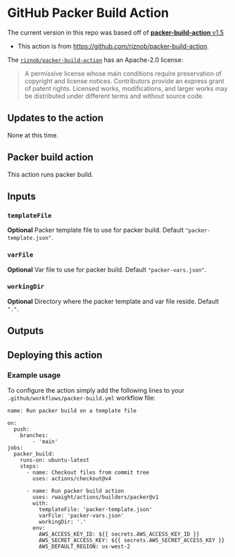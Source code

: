 # GitHub Packer Build Action

The current version in this repo was based off of [**packer-build-action** v1.5](https://github.com/riznob/packer-build-action/releases/tag/v1.5)
- This action is from https://github.com/riznob/packer-build-action.


The [`riznob/packer-build-action`](https://github.com/riznob/packer-build-action) has an Apache-2.0 license:
> A permissive license whose main conditions require preservation of copyright and license notices. Contributors provide an express grant of patent rights. Licensed works, modifications, and larger works may be distributed under different terms and without source code.

## Updates to the action

None at this time.

## Packer build action

This action runs packer build.

## Inputs

### `templateFile`

**Optional** Packer template file to use for packer build. Default `"packer-template.json"`.

### `varFile`

**Optional** Var file to use for packer build. Default `"packer-vars.json"`.

### `workingDir`

**Optional** Directory where the packer template and var file reside. Default `"."`.

## Outputs

## Deploying this action

### Example usage

To configure the action simply add the following lines to your `.github/workflows/packer-build.yml` workflow file:

```
name: Run packer build on a template file

on:
  push:
    branches:
        - 'main'
jobs:
  packer_build:
    runs-on: ubuntu-latest
    steps:
      - name: Checkout files from commit tree
        uses: actions/checkout@v4

      - name: Run packer build action
        uses: rwaight/actions/builders/packer@v1
        with:
          templateFile: 'packer-template.json'
          varFile: 'packer-vars.json'
          workingDir: '.'
        env:
          AWS_ACCESS_KEY_ID: ${{ secrets.AWS_ACCESS_KEY_ID }}
          AWS_SECRET_ACCESS_KEY: ${{ secrets.AWS_SECRET_ACCESS_KEY }}
          AWS_DEFAULT_REGION: us-west-2
```
